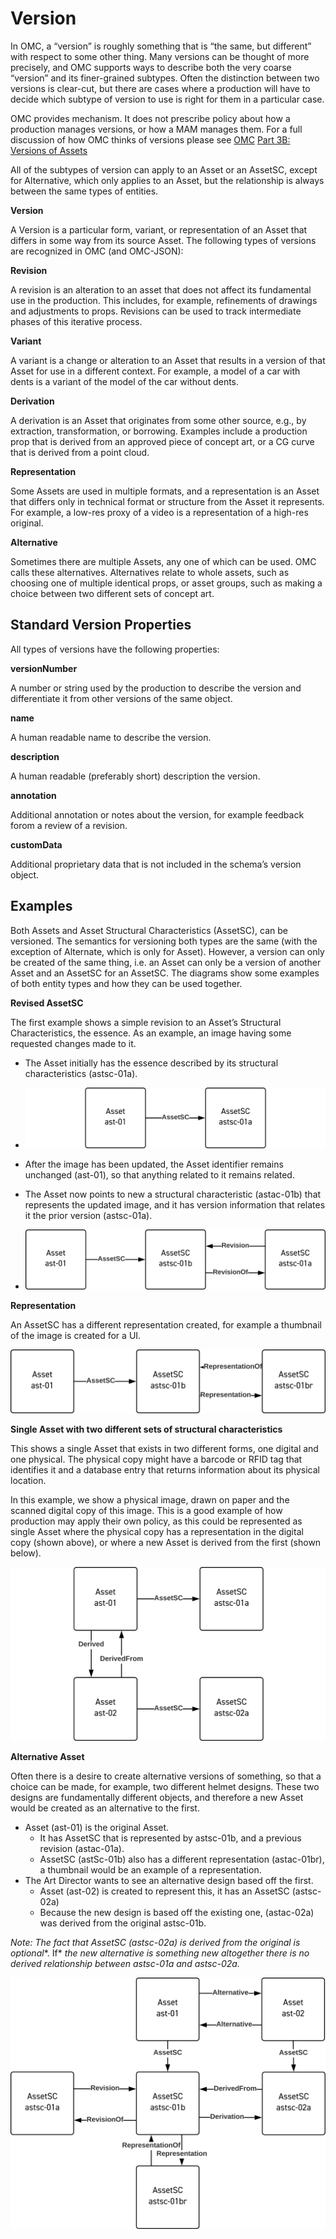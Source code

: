 # Version
In OMC, a “version” is roughly something that is “the same, but different” with respect to some other thing. Many versions can be thought of more precisely, and OMC supports ways to describe both the very coarse “version” and its finer-grained subtypes.  Often the distinction between two versions is clear-cut, but there are cases where a production will have to decide which subtype of version to use is right for them in a particular case.

OMC provides mechanism. It does not prescribe policy about how a production manages versions, or how a MAM manages them. For a full discussion of how OMC thinks of versions please see [OMC](https://mc.movielabs.com/docs/ontology/assets/versions/introduction/) [Part 3B: Versions of Assets](https://mc.movielabs.com/docs/ontology/assets/versions/introduction/) 

All of the subtypes of version can apply to an Asset or an AssetSC, except for Alternative, which only applies to an Asset, but the relationship is always between the same types of entities.

**Version**

A Version is a particular form, variant, or representation of an Asset that differs in some way from its source Asset. The following types of versions are recognized in OMC (and OMC-JSON):

**Revision**

A revision is an alteration to an asset that does not affect its fundamental use in the production. This includes, for example, refinements of drawings and adjustments to props. Revisions can be used to track intermediate phases of this iterative process.

**Variant**

A variant is a change or alteration to an Asset that results in a version of that Asset for use in a different context. For example, a model of a car with dents is a variant of the model of the car without dents.

**Derivation**

A derivation is an Asset that originates from some other source, e.g., by extraction, transformation, or borrowing. Examples include a production prop that is derived from an approved piece of concept art, or a CG curve that is derived from a point cloud.

**Representation**

Some Assets are used in multiple formats, and a representation is an Asset that differs only in technical format or structure from the Asset it represents. For example, a low-res proxy of a video is a representation of a high-res original.

**Alternative**

Sometimes there are multiple Assets, any one of which can be used. OMC calls these alternatives. Alternatives relate to whole assets, such as choosing one of multiple identical props, or asset groups, such as making a choice between two different sets of concept art.


## Standard Version Properties
All types of versions have the following properties:

**versionNumber**

A number or string used by the production to describe the version and differentiate it from other versions of the same object.

**name**

A human readable name to describe the version.

**description**

A human readable (preferably short) description the version.

**annotation**

Additional annotation or notes about the version, for example feedback forom a review of a revision.

**customData**

Additional proprietary data that is not included in the schema’s version object.


## Examples
Both Assets and Asset Structural Characteristics (AssetSC), can be versioned. The semantics for versioning both types are the same (with the exception of Alternate, which is only for Asset). However, a version can only be created of the same thing, i.e. an Asset can only be a version of another Asset and an AssetSC for an AssetSC. The diagrams show some examples of both entity types and how they can be used together.

**Revised AssetSC**

The first example shows a simple revision to an Asset’s Structural Characteristics, the essence. As an example, an image having some requested changes made to it.

- The Asset initially has the essence described by its structural characteristics (astsc-01a).

- ![](../Diagrams/Version-1a.svg)

- After the image has been updated, the Asset identifier remains unchanged (ast-01), so that anything related to it remains related.
- The Asset now points to new a structural characteristic (astac-01b) that represents the updated image, and it has version information that relates it the prior version (astsc-01a).
  
- ![](../Diagrams/Version-1b.svg)
  
**Representation**

An AssetSC has a different representation created, for example a thumbnail of the image is created for a UI.

![](../Diagrams/Version-2.svg)

**Single Asset with two different sets of structural characteristics**

This shows a single Asset that exists in two different forms, one digital and one physical. The physical copy might have a barcode or RFID tag that identifies it and a database entry that returns information about its physical location.

In this example, we show a physical image, drawn on paper and the scanned digital copy of this image. This is a good example of how production may apply their own policy, as this could be represented as single Asset where the physical copy has a representation in the digital copy (shown above), or where a new Asset is derived from the first (shown below).

![](../Diagrams/Version-4.svg)

**Alternative Asset**

Often there is a desire to create alternative versions of something, so that a choice can be made, for example, two different helmet designs. These two designs are fundamentally different objects, and therefore a new Asset would be created as an alternative to the first.

- Asset (ast-01) is the original Asset.
    - It has AssetSC that is represented by astsc-01b, and a previous revision (astac-01a).
    - AssetSC (astSc-01b) also has a different representation (astac-01br), a thumbnail would be an example of a representation.
- The Art Director wants to see an alternative design based off the first.
    - Asset (ast-02) is created to represent this, it has an AssetSC (astsc-02a)
    - Because the new design is based off the existing one, (astac-02a) was derived from the original astsc-01b.

*Note: The fact that AssetSC (astsc-02a) is derived from the original is optional**. If* *the new alternative* *is* *something new altogether there* *is no* *derived relationship between astsc-01a and astsc-02a.*

![](../Diagrams/Version-3.svg)



















